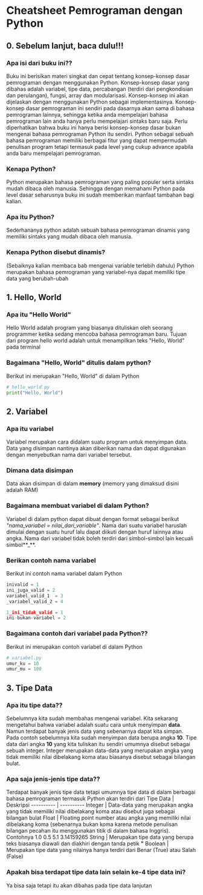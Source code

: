 # Cheatsheet Pemrograman dengan Python
## 0. Sebelum lanjut, baca dulu!!!
### Apa isi dari buku ini??
Buku ini berisikan materi singkat dan cepat tentang konsep-konsep dasar pemrograman dengan menggunakan Python. Konsep-konsep dasar yang dibahas adalah variabel, tipe data, percabangan (terdiri dari pengkondisian dan perulangan), fungsi, array dan modularisasi. Konsep-konsep ini akan dijelaskan dengan menggunakan Python sebagai implementasinya. Konsep-konsep dasar pemrograman ini sendiri pada dasarnya akan sama di bahasa pemrograman lainnya, sehingga ketika anda mempelajari bahasa pemrograman lain anda hanya perlu mempelajari sintaks baru saja. Perlu diperhatikan bahwa buku ini hanya berisi konsep-konsep dasar bukan mengenai bahasa pemrograman Python itu sendiri. Python sebagai sebuah bahasa pemrograman memiliki berbagai fitur yang dapat mempermudah penulisan program tetapi termasuk pada level yang cukup advance apabila anda baru mempelajari pemrograman.

### Kenapa Python?
Python merupakan bahasa pemrograman yang paling populer serta sintaks mudah dibaca oleh manusia. Sehingga dengan memahami Python pada level dasar seharusnya buku ini sudah memberikan manfaat tambahan bagi kalian.

### Apa itu Python?
Sederhananya python adalah sebuah bahasa pemrograman dinamis yang memiliki sintaks yang mudah dibaca oleh manusia.

### Kenapa Python disebut dinamis?
(Sebaiknya kalian membaca bab mengenai variable terlebih dahulu) Python merupakan bahasa pemrograman yang variabel-nya dapat memiliki tipe data yang berubah-ubah

## 1. Hello, World
### Apa itu "Hello World"
Hello World adalah program yang biasanya dituliskan oleh seorang programmer ketika sedang mencoba bahasa pemrograman baru. Tujuan dari program hello world adalah untuk menampilkan teks "Hello, World" pada terminal

### Bagaimana "Hello, World" ditulis dalam python?
Berikut ini merupakan "Hello, World" di dalam Python
```python
# hello_world.py
print("Hello, World")
```

## 2. Variabel
### Apa itu variabel
Variabel merupakan cara didalam suatu program untuk menyimpan data. Data yang disimpan nantinya akan diberikan nama dan dapat digunakan dengan menyebutkan nama dari variabel tersebut.

### Dimana data disimpan
Data akan disimpan di dalam **memory** (memory yang dimaksud disini adalah RAM)

### Bagaimana membuat variabel di dalam Python?
Variabel di dalam python dapat dibuat dengan format sebagai berikut *"nama_variabel = nilai_dari_variable"*. Nama dari suatu variabel haruslah dimulai dengan suatu huruf lalu dapat diikuti dengan huruf lainnya atau angka. Nama dari variabel tidak boleh terdiri dari simbol-simbol lain kecuali simbol**_**.

### Berikan contoh nama variabel
Berikut ini contoh nama variabel dalam Python
```python
inivalid = 1
ini_juga_valid = 2
variabel_valid_1  = 3
_variabel_valid_2 = 4

1_ini_tidak_valid = 1
ini-bukan-variabel = 2
```

### Bagaimana contoh dari variabel pada Python??
Berikut ini merupakan contoh variabel di dalam Python
```python
# variabel.py
umur_ku = 10
umur_mu = 100
```

## 3. Tipe Data
### Apa itu tipe data??
Sebelumnya kita sudah membahas mengenai variabel. Kita sekarang mengetahui bahwa variabel adalah suatu cara untuk menyimpan **data**. Namun terdapat banyak jenis data yang sebenarnya dapat kita simpan. Pada contoh sebelumnya kita sudah menyimpan data berupa angka **10**. Tipe data dari angka **10** yang kita tuliskan itu sendiri umumnya disebut sebagai sebuah integer. Integer merupakan data-data yang merupakan angka yang tidak memiliki nilai dibelakang koma atau biasanya disebut sebagai bilangan bulat.

### Apa saja jenis-jenis tipe data??
Terdapat banyak jenis tipe data tetapi umumnya tipe data di dalam berbagai bahasa pemrograman termasuk Python akan terdiri dari
Tipe Data | Deskripsi
---------- | ----------
Integer | Data-data yang merupakan angka yang tidak memiliki nilai dibelakang koma atau disebut juga sebagai bilangan bulat
Float   | Floating point number atau angka yang memiliki nilai dibelakang koma (sebenarnya bukan koma karena metode penulisan bilangan pecahan itu menggunakan titik di dalam bahasa Inggris). Contohnya 1.0 0.5 5.1 3.14159265
String  | Merupakan tipe data yang berupa teks biasanya diawali dan diakhiri dengan tanda petik **"**
Boolean | Merupakan tipe data yang nilainya hanya terdiri dari Benar (True) atau Salah (False)

### Apakah bisa terdapat tipe data lain selain ke-4 tipe data ini?
Ya bisa saja tetapi itu akan dibahas pada tipe data lanjutan
